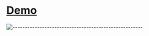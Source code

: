 # [Demo](https://react-dragndrop-stickers-app.herokuapp.com/)
![-----------------------------------------------------](https://raw.githubusercontent.com/andreasbm/readme/master/assets/lines/rainbow.png)